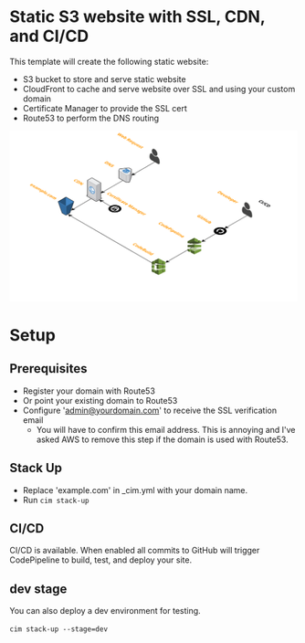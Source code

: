 # Static S3 website with SSL, CDN, and CI/CD
This template will create the following static website:
- S3 bucket to store and serve static website
- CloudFront to cache and serve website over SSL and using your custom domain
- Certificate Manager to provide the SSL cert
- Route53 to perform the DNS routing

[![](architecture.png)](architecture.png)

# Setup
## Prerequisites 
- Register your domain with Route53
- Or point your existing domain to Route53
- Configure 'admin@yourdomain.com' to receive the SSL verification email
  - You will have to confirm this email address.  This is annoying and I've asked AWS to remove this step if the domain is used with Route53.
  
## Stack Up
- Replace 'example.com' in _cim.yml with your domain name.
- Run `cim stack-up`

## CI/CD
CI/CD is available.  When enabled all commits to GitHub will trigger CodePipeline to build, test, and deploy your site.

## dev stage
You can also deploy a dev environment for testing.

`cim stack-up --stage=dev`
